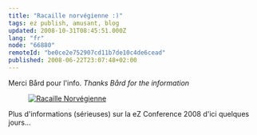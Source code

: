 ```yaml
---
title: "Racaille norvégienne :)"
tags: ez publish, amusant, blog
updated: 2008-10-31T08:45:51.000Z
lang: "fr"
node: "66880"
remoteId: "be0ce2e752907cd11b7de10c4de6cead"
published: 2008-06-22T23:07:48+02:00
---
```


Merci Bård pour l'info. *Thanks Bård for the information*

<figure class="object-center"><a href="/images/racaille-norvegienne.png"><img loading="lazy" src="/images//racaille-norvegienne.png" alt="Racaille Norvégienne">
</a></figure>


Plus d'informations (sérieuses) sur la eZ Conference 2008 d'ici quelques jours...

